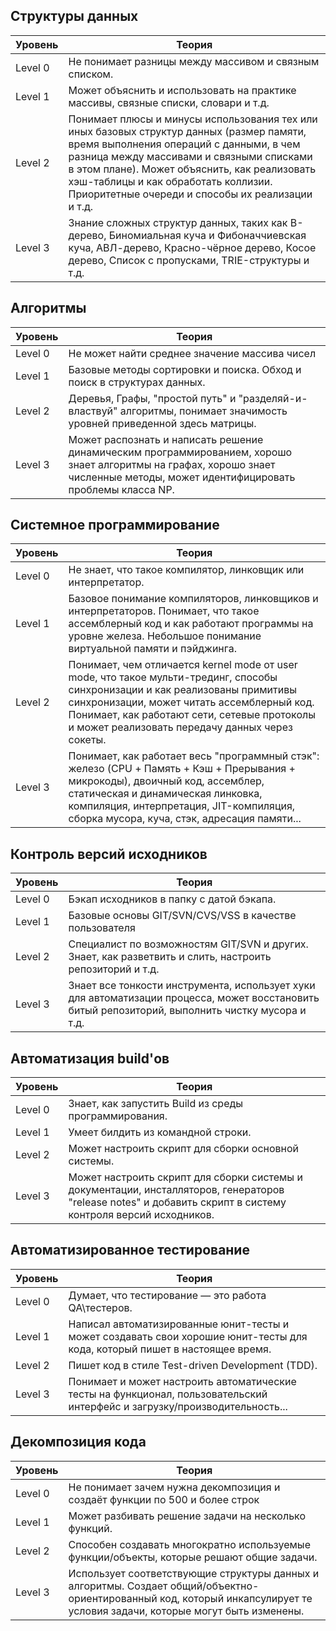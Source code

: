 ## Структуры данных
| Уровень | Теория |
|---------|------------------|
| Level 0 | Не понимает разницы между массивом и связным списком. |
| Level 1 | Может объяснить и использовать на практике массивы, связные списки, словари и т.д. |
| Level 2 | Понимает плюсы и минусы использования тех или иных базовых структур данных (размер памяти, время выполнения операций с данными, в чем разница между массивами и связными списками в этом плане). Может объяснить, как реализовать хэш-таблицы и как обработать коллизии. Приоритетные очереди и способы их реализации и т.д. |
| Level 3 | Знание сложных структур данных, таких как B-дерево, Биномиальная куча и Фибоначчиевская куча, АВЛ-дерево, Красно-чёрное дерево, Косое дерево, Список с пропусками, TRIE-структуры и т.д. |

## Алгоритмы
| Уровень | Теория |
|---------|------------------|
| Level 0 | Не может найти среднее значение массива чисел |
| Level 1 | Базовые методы сортировки и поиска. Обход и поиск в структурах данных. |
| Level 2 | Деревья, Графы, "простой путь" и "разделяй-и-властвуй" алгоритмы, понимает значимость уровней приведенной здесь матрицы. |
| Level 3 | Может распознать и написать решение динамическим программированием, хорошо знает алгоритмы на графах, хорошо знает численные методы, может идентифицировать проблемы класса NP. |

## Системное программирование

| Уровень | Теория |
|---------|------------------|
| Level 0 | Не знает, что такое компилятор, линковщик или интерпретатор. |
| Level 1 | Базовое понимание компиляторов, линковщиков и интерпретаторов. Понимает, что такое ассемблерный код и как работают программы на уровне железа. Небольшое понимание виртуальной памяти и пэйджинга. |
| Level 2 | Понимает, чем отличается kernel mode от user mode, что такое мульти-трединг, способы синхронизации и как реализованы примитивы синхронизации, может читать ассемблерный код. Понимает, как работают сети, сетевые протоколы и может реализовать передачу данных через сокеты. |
| Level 3 | Понимает, как работает весь "программный стэк": железо (CPU + Память + Кэш + Прерывания + микрокоды), двоичный код, ассемблер, статическая и динамическая линковка, компиляция, интерпретация, JIT-компиляция, сборка мусора, куча, стэк, адресация памяти... |

## Контроль версий исходников

| Уровень | Теория |
|---------|------------------|
| Level 0 | Бэкап исходников в папку с датой бэкапа. |
| Level 1 | Базовые основы GIT/SVN/CVS/VSS в качестве пользователя |
| Level 2 | Специалист по возможностям GIT/SVN и других. Знает, как разветвить и слить, настроить репозиторий и т.д. |
| Level 3 | Знает все тонкости инструмента, использует хуки для автоматизации процесса, может восстановить битый репозиторий,  выполнить чистку мусора и т.д. |

## Автоматизация build'ов
| Уровень | Теория |
|---------|------------------|
| Level 0 | Знает, как запустить Build из среды программирования. |
| Level 1 | Умеет билдить из командной строки. |
| Level 2 | Может настроить скрипт для сборки основной системы. |
| Level 3 | Может настроить скрипт для сборки системы и документации, инсталляторов, генераторов "release notes" и добавить скрипт в систему контроля версий исходников. |

## Автоматизированное тестирование
| Уровень | Теория |
|---------|------------------|
| Level 0 | Думает, что тестирование — это работа QA\тестеров. |
| Level 1 | Написал автоматизированные юнит-тесты и может создавать свои хорошие юнит-тесты для кода, который пишет в настоящее время. |
| Level 2 | Пишет код в стиле Test-driven Development (TDD).	 |
| Level 3 | Понимает и может настроить автоматические тесты на функционал, пользовательский интерфейс и загрузку/производительность... |

## Декомпозиция кода
| Уровень | Теория |
|---------|------------------|
| Level 0 | Не понимает зачем нужна декомпозиция и создаёт функции по 500 и более строк |
| Level 1 | Может разбивать решение задачи на несколько функций. |
| Level 2 | Способен создавать многократно используемые функции/объекты, которые решают общие задачи. |
| Level 3 | Использует соответствующие структуры данных и алгоритмы. Создает общий/объектно-ориентированный код, который инкапсулирует те условия задачи, которые могут быть изменены. |

